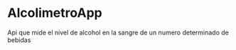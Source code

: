 # AlcolimetroApp
 Api que mide el nivel de alcohol en la sangre de un numero determinado de bebidas
